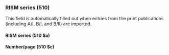 ### RISM series (510)

This field is automatically filled out when entries from the print publications (including A/I, B/I, and B/II) are
imported.

#### RISM series (510 $a)

#### Number/page (510 $c)

